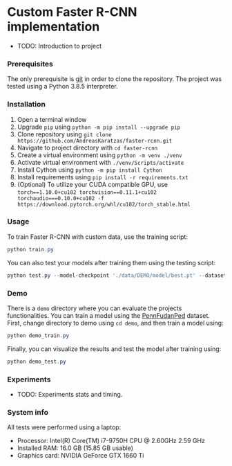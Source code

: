 # Custom Faster R-CNN implementation

* TODO: Introduction to project

### Prerequisites

The only prerequisite is [git](https://git-scm.com/book/en/v2/Getting-Started-Installing-Git) in order to clone the repository. The project was tested using a Python 3.8.5 interpreter.

### Installation

1. Open a terminal window
2. Upgrade `pip` using `python -m pip install --upgrade pip`
3. Clone repository using `git clone https://github.com/AndreasKaratzas/faster-rcnn.git`
4. Navigate to project directory with `cd faster-rcnn`
5. Create a virtual environment using `python -m venv ./venv`
6. Activate virtual environment with `./venv/Scripts/activate`
7. Install Cython using `python -m pip install Cython`
8. Install requirements using `pip install -r requirements.txt`
9. (Optional) To utilize your CUDA compatible GPU, use `torch==1.10.0+cu102 torchvision==0.11.1+cu102 torchaudio===0.10.0+cu102 -f https://download.pytorch.org/whl/cu102/torch_stable.html`

### Usage

To train Faster R-CNN with custom data, use the training script:
```powershell
python train.py 
```

You can also test your models after training them using the testing script:
```powershell
python test.py --model-checkpoint './data/DEMO/model/best.pt' --dataset './data/PennFudanPed/Test'
```

### Demo

There is a `demo` directory where you can evaluate the projects functionalities. You can train a model using the [PennFudanPed](https://www.cis.upenn.edu/~jshi/ped_html/PennFudanPed.zip) dataset. First, change directory to demo using `cd demo`, and then train a model using:

```powershell
python demo_train.py
```

Finally, you can visualize the results and test the model after training using:
```powershell
python demo_test.py
```

### Experiments

* TODO: Experiments stats and timing.

### System info

All tests were performed using a laptop: 
* Processor: Intel(R) Core(TM) i7-9750H CPU @ 2.60GHz   2.59 GHz
* Installed RAM: 16.0 GB (15.85 GB usable)
* Graphics card: NVIDIA GeForce GTX 1660 Ti
